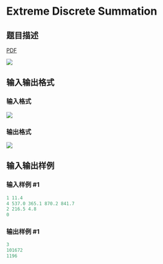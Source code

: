 # Extreme Discrete Summation

## 题目描述

[problemUrl]: https://uva.onlinejudge.org/index.php?option=com_onlinejudge&Itemid=8&category=26&page=show_problem&problem=2480

[PDF](https://uva.onlinejudge.org/external/114/p11485.pdf)

![](https://cdn.luogu.com.cn/upload/vjudge_pic/UVA11485/dfff361a772cb21299fddc42b0c240ea3af28546.png)

## 输入输出格式

### 输入格式

![](https://cdn.luogu.com.cn/upload/vjudge_pic/UVA11485/ee47887f43f9c9f1add7e7ad57655dc46d8521db.png)

### 输出格式

![](https://cdn.luogu.com.cn/upload/vjudge_pic/UVA11485/329aa7b00dfd240119361eae9072d4cc4724696d.png)

## 输入输出样例

### 输入样例 #1

```cpp
1 11.4
4 537.0 365.1 870.2 841.7
2 216.5 4.8
0
```


### 输出样例 #1

```cpp
3
101672
1196
```


